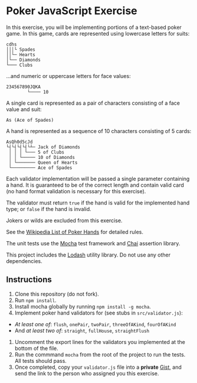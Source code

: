 # Poker JavaScript Exercise

In this exercise, you will be implementing portions of a text-based poker game. In this game, cards are represented using lowercase letters for suits:

```
cdhs
│││└ Spades
││└─ Hearts
│└── Diamonds
└─── Clubs
```

...and numeric or uppercase letters for face values:

```
234567890JQKA
        └──── 10
```

A single card is represented as a pair of characters consisting of a face value and suit:

```
As (Ace of Spades)
```

A hand is represented as a sequence of 10 characters consisting of 5 cards:

```
AsQh0d5cJd
└┤└┤└┤└┤└┴─ Jack of Diamonds
 │ │ │ └─── 5 of Clubs
 │ │ └───── 10 of Diamonds
 │ └─────── Queen of Hearts
 └───────── Ace of Spades
```

Each validator implementation will be passed a single parameter containing a hand. It is guaranteed to be of the correct length and contain valid card (no hand format validation is necessary for this exercise).

The validator must return `true` if the hand is valid for the implemented hand type; or `false` if the hand is invalid.

Jokers or wilds are excluded from this exercise. 

See the [Wikipedia List of Poker Hands](https://en.wikipedia.org/wiki/List_of_poker_hands) for detailed rules.

The unit tests use the [Mocha](https://mochajs.org/) test framework and [Chai](http://chaijs.com/api/bdd/) assertion library.

This project includes the [Lodash](https://lodash.com/docs) utility library. Do not use any other dependencies.

## Instructions

1. Clone this repository (do not fork).
1. Run `npm install`.
1. Install mocha globally by running `npm install -g mocha`.
1. Implement poker hand validators for (see stubs in `src/validator.js`):
  * *At least one of*: `flush`, `onePair`, `twoPair`, `threeOfAKind`, `fourOfAKind`
  * And *at least two of*: `straight`, `fullHouse`, `straightFlush`
1. Uncomment the export lines for the validators you implemented at the bottom of the file.
1. Run the commmand `mocha` from the root of the project to run the tests. All tests should pass.
1. Once completed, copy your `validator.js` file into a **private** [Gist](https://gist.github.com/), and send the link to the person who assigned you this exercise. 